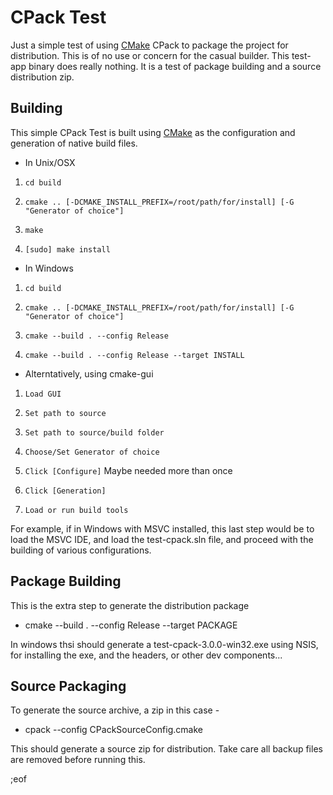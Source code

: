 # CPack Test

Just a simple test of using <a target="_blank" href="http://www.cmake.org/">CMake</a> CPack to package the project for distribution. This is of 
no use or concern for the casual builder. This test-app binary does really nothing. It is a 
test of package building and a source distribution zip.

## Building

This simple CPack Test is built using <a target="_blank" href="http://www.cmake.org/">CMake</a> as the configuration and generation of 
native build files.

- In Unix/OSX

1. `cd build`

2. `cmake .. [-DCMAKE_INSTALL_PREFIX=/root/path/for/install] [-G "Generator of choice"]`

3. `make`

4. `[sudo] make install`

- In Windows

1. `cd build`

2. `cmake .. [-DCMAKE_INSTALL_PREFIX=/root/path/for/install] [-G "Generator of choice"]`

3. `cmake --build . --config Release`

4. `cmake --build . --config Release --target INSTALL`

- Alterntatively, using cmake-gui

1. `Load GUI`

2. `Set path to source`

3. `Set path to source/build folder`

4. `Choose/Set Generator of choice`

5. `Click [Configure]` Maybe needed more than once

6. `Click [Generation]`

7. `Load or run build tools`

For example, if in Windows with MSVC installed, this last step would be to load the MSVC IDE, and load the test-cpack.sln file, and
proceed with the building of various configurations.

## Package Building

This is the extra step to generate the distribution package

- cmake --build . --config Release --target PACKAGE

In windows thsi should generate a test-cpack-3.0.0-win32.exe using NSIS, for installing the exe, and 
the headers, or other dev components...

## Source Packaging

To generate the source archive, a zip in this case -

- cpack --config CPackSourceConfig.cmake

This should generate a source zip for distribution. Take care all backup files 
are removed before running this.

;eof
